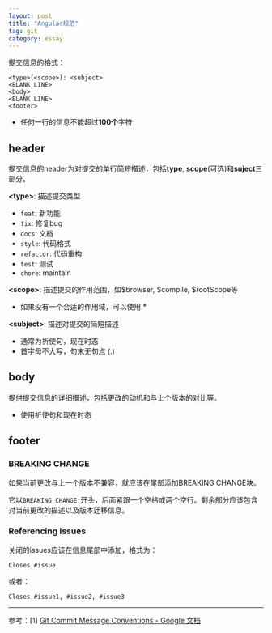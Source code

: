 ```yaml
---
layout: post
title: "Angular规范"
tag: git
category: essay
---
```


提交信息的格式：

```
<type>(<scope>): <subject>
<BLANK LINE>
<body>
<BLANK LINE>
<footer>
```

- 任何一行的信息不能超过**100个**字符

## header

提交信息的header为对提交的单行简短描述，包括**type**, **scope**(可选)和**suject**三部分。

**\<type>**: 描述提交类型

- `feat`: 新功能
- `fix`: 修复bug
- `docs`: 文档
- `style`: 代码格式
- `refactor`: 代码重构
- `test`: 测试
- `chore`: maintain

**\<scope>**: 描述提交的作用范围，如\$browser, \$compile, $rootScope等

- 如果没有一个合适的作用域，可以使用 *

**\<subject>**: 描述对提交的简短描述

- 通常为祈使句，现在时态
- 首字母不大写，句末无句点 (.)

## body

提供提交信息的详细描述，包括更改的动机和与上个版本的对比等。

- 使用祈使句和现在时态

## footer

### BREAKING CHANGE

如果当前更改与上一个版本不兼容，就应该在尾部添加BREAKING CHANGE块。

它以`BREAKING CHANGE:`开头，后面紧跟一个空格或两个空行。剩余部分应该包含对当前更改的描述以及版本迁移信息。

### Referencing Issues

关闭的issues应该在信息尾部中添加，格式为：

```
Closes #issue
```

或者：

```
Closes #issue1, #issue2, #issue3
```

---

参考：[1] [Git Commit Message Conventions - Google 文档](https://docs.google.com/document/d/1QrDFcIiPjSLDn3EL15IJygNPiHORgU1_OOAqWjiDU5Y/edit#heading=h.em2hiij8p46d)

